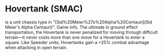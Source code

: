 # Hovertank (SMAC)

 is a unit chassis type in "[Sid%20Meier%27s%20Alpha%20Centauri](Sid Meier's Alpha Centauri)".
Game info.
The ultimate in ground effect transportation, the Hovertank is never penalized for moving through difficult terrain—it never costs more than one move for a Hovertank to enter a square. Like Speeder units, Hovertanks gain a +25% combat advantage when attacking in open terrain.